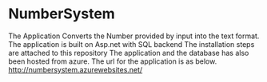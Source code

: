 # NumberSystem
The Application Converts the Number provided by input into the text format.
The application is built on Asp.net with SQL backend
The installation steps are attached to this repository
The application and the database has also been hosted from azure. The url for the application is as below.
http://numbersystem.azurewebsites.net/

